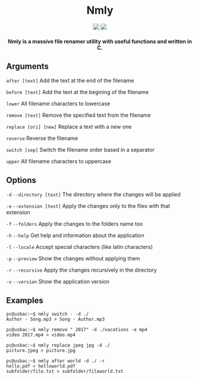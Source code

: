 <h1 align="center">Nmly</h1>

<p align="center">
<img src="https://img.shields.io/badge/version-0.9.2-blue.svg"> <img src="https://img.shields.io/badge/license-MIT-orange.svg">
</p>

<h4 align="center">Nmly is a massive file renamer utility with useful functions and written in C.</h4>

## Arguments

`after [text]` Add the text at the end of the filename

`before [text]` Add the text at the begining of the filename

`lower` All filename characters to lowercase

`remove [text]` Remove the specified text from the filename

`replace [ori] [new]` Replace a text with a new one

`reverse` Reverse the filename

`switch [sep]` Switch the filename order based in a separator

`upper` All filename characters to uppercase

## Options

`-d` `--directory [text]` The directory where the changes will be applied

`-e` `--extension [text]` Apply the changes only to the files with that extension 

`-f` `--folders` Apply the changes to the folders name too

`-h` `--help` Get help and information about the application

`-l` `--locale` Accept special characters (like latin characters)

`-p` `--preview` Show the changes without applying them

`-r` `--recursive` Apply the changes recursively in the directory

`-v` `--version` Show the application version

## Examples

```console
pc@usbac:~$ nmly switch - -d ./
Author - Song.mp3 > Song - Author.mp3
```
```console
pc@usbac:~$ nmly remove " 2017" -d ./vacations -e mp4
video 2017.mp4 > video.mp4
```
```console
pc@usbac:~$ nmly replace jpeg jpg -d ./
picture.jpeg > picture.jpg
```
```console
pc@usbac:~$ nmly after world -d ./ -r
hello.pdf > helloworld.pdf
subfolder/file.txt > subfolder/fileworld.txt 
```
